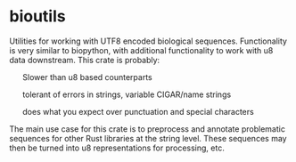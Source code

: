 # bioutils
Utilities for working with UTF8 encoded biological sequences. Functionality is very similar to biopython, with additional functionality to work with u8 data downstream. This crate is probably:

  <ul>Slower than u8 based counterparts </ul>
  <ul>tolerant of errors in strings, variable CIGAR/name strings </ul>
  <ul>does what you expect over punctuation and special characters </ul>


The main use case for this crate is to preprocess and annotate problematic sequences for other Rust libraries at the string level. These sequences may then be turned into u8 representations for processing, etc.
